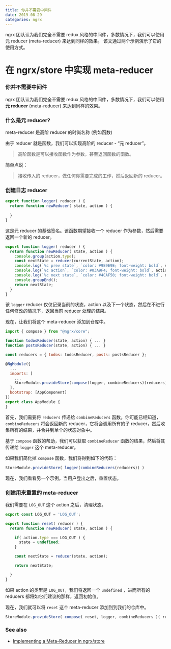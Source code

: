 ```yaml
---
title: 你并不需要中间件
date: 2019-08-29
categories: ngrx
---
```

ngrx 团队认为我们完全不需要 redux 风格的中间件，多数情况下，我们可以使用 元 reducer (meta-reducer) 来达到同样的效果。
该文通过两个示例演示了它的使用方式。
<!-- more -->

# 在 ngrx/store 中实现 meta-reducer

### 你并不需要中间件

ngrx 团队认为我们完全不需要 redux 风格的中间件，多数情况下，我们可以使用 **元 reducer** (meta-reducer) 来达到同样的效果。

### 什么是元 reducer?

meta-reducer 是高阶 reducer 的时尚名称 (例如函数)

由于 reducer 就是函数，我们可以实现高阶的 reducer - “元 reducer”。

> 高阶函数是可以接收函数作为参数，甚至返回函数的函数。

简单点说：

> 接收传入的 reducer，做任何你需要完成的工作，然后返回新的 reducer。

### 创建日志 reducer

```javascript
export function logger( reducer ) {
  return function newReducer( state, action ) {
   
  }
}
```

这是元 reducer 的基础签名。该函数期望接收一个 reducer 作为参数，然后需要返回一个新的 reducer。

```javascript
export function logger( reducer ) {
  return function newReducer( state, action ) {
    console.group(action.type);
    const nextState = reducer(currentState, action);
    console.log(`%c prev state`, `color: #9E9E9E; font-weight: bold`, state);
    console.log(`%c action`, `color: #03A9F4; font-weight: bold`, action);
    console.log(`%c next state`, `color: #4CAF50; font-weight: bold`, nextState);
    console.groupEnd();
    return nextState;
  }
}
```

该 `logger` reducer 仅仅记录当前的状态，action 以及下一个状态，然后在不进行任何修改的情况下，返回当前 reducer 处理的结果。

现在，让我们将这个 meta-reducer 添加到仓库中。

```javascript
import { compose } from "@ngrx/core";

function todosReducer(state, action) { ... }
function postsReducer(state, action) { ... }

const reducers = { todos: todosReducer, posts: postsReducer };

@NgModule({
  ...
  imports: [
    ...
    StoreModule.provideStore(compose(logger, combineReducers)(reducers)),
  ],
  bootstrap: [AppComponent]
})
export class AppModule {
}
```

首先，我们需要将 `reducers` 传递给 `combineReducers` 函数。你可能已经知道，`combineReducers` 将会返回新的 reducer，它将会调用所有的子 reducer，然后收集所有的结果，并合并到单个的状态对象中。

基于 `compose` 函数的帮助，我们可以获取 `combineReducer` 函数的结果，然后将其传递给 `logger` 这个 meta-reducer。


如果我们简化掉 `compose` 函数，我们将得到如下的代码：

```javascript
StoreModule.provideStore( logger(combineReducers(reducers)) )
```


现在，我们看看另一个示例。当用户登出之后，重置状态。

### 创建用来重置的 meta-reducer

我们需要在 `LOG_OUT` 这个 action 之后，清理状态。

```javascript
export const LOG_OUT = 'LOG_OUT';

export function reset( reducer ) {
  return function newReducer( state, action ) {

    if( action.type === LOG_OUT ) {
      state = undefined;
    }

    const nextState = reducer(state, action);

    return nextState;

  }
}
```

如果 action 的类型是 `LOG_OUT`，我们将返回一个 `undefined` ，进而所有的 reducers 都将如它们建议的那样，返回初始值。

现在，我们就可以将 `reset` 这个 meta-reducer 添加到到我们的仓库中。

```javascript
StoreModule.provideStore( compose( reset, logger, combineReducers )( reducers )),
```



### See also

* [Implementing a Meta-Reducer in ngrx/store](https://netbasal.com/implementing-a-meta-reducer-in-ngrx-store-4379d7e1020a)
